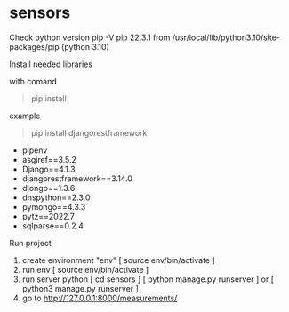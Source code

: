 # sensors

Check python version
pip -V
pip 22.3.1 from /usr/local/lib/python3.10/site-packages/pip (python 3.10)

Install needed libraries

with comand 
> pip install 

example 
> pip install djangorestframework

- pipenv
- asgiref==3.5.2
- Django==4.1.3
- djangorestframework==3.14.0
- djongo==1.3.6
- dnspython==2.3.0
- pymongo==4.3.3
- pytz==2022.7
- sqlparse==0.2.4


Run project
1. create environment "env" [ source env/bin/activate ]
2. run env [ source env/bin/activate ]
3. run server python 
[ cd sensors ]
[ python manage.py runserver ] or [ python3 manage.py runserver ] 
4. go to http://127.0.0.1:8000/measurements/
